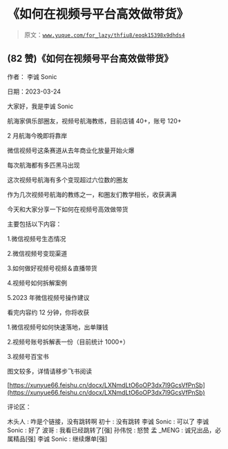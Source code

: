 # 《如何在视频号平台高效做带货》

> 原文：[`www.yuque.com/for_lazy/thfiu8/eoqk15398x9dhds4`](https://www.yuque.com/for_lazy/thfiu8/eoqk15398x9dhds4)



## (82 赞)《如何在视频号平台高效做带货》 

作者： 李诚 Sonic 

日期：2023-03-24 

大家好，我是李诚 Sonic 

航海家俱乐部圈友，视频号航海教练，目前店铺 40+，账号 120+ 

2 月航海今晚即将靠岸 

微信视频号这条赛道从去年商业化放量开始火爆 

每次航海都有多匹黑马出现 

这次视频号航海有多个变现超过六位数的圈友 

作为几次视频号航海的教练之一，和圈友们教学相长，收获满满 

今天和大家分享一下如何在视频号高效做带货 

主要包括以下内容： 

1.微信视频号生态情况 

2.微信视频号变现渠道 

3.如何做好视频号视频＆直播带货 

4.视频号如何拆解案例 

5.2023 年微信视频号操作建议 

看完内容约 12 分钟，你将收获 

1.微信视频号如何快速落地，出单赚钱 

2.视频号账号拆解表一份（目前统计 1000+） 

3.视频号百宝书 

图文较多，详情请移步飞书阅读 

[https://xunyue66.feishu.cn/docx/LXNmdLtO6oOP3dx7l9GcsVfPnSb](https://xunyue66.feishu.cn/docx/LXNmdLtO6oOP3dx7l9GcsVfPnSb) 

评论区： 

木头人 : 咋是个链接，没有跳转啊 初十 : 没有跳转 李诚 Sonic : 可以了 李诚 Sonic : 好了 波哥 : 我看已经跳转了[强] 孙伟悦 : 怒赞 孟 _MENG : 诚兄出品，必属精品[强] 李诚 Sonic : 继续爆单[强]